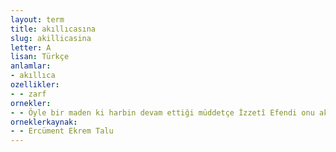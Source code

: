 ```yaml
---
layout: term
title: akıllıcasına
slug: akillicasina
letter: A
lisan: Türkçe
anlamlar:
- akıllıca
ozellikler:
- - zarf
ornekler:
- - Öyle bir maden ki harbin devam ettiği müddetçe İzzetî Efendi onu akıllıcasına işletecek oldu mu idi, ömrünün sonuna kadar refah içerisinde yaşaması işten bile değildi.
orneklerkaynak:
- - Ercüment Ekrem Talu
---
```

